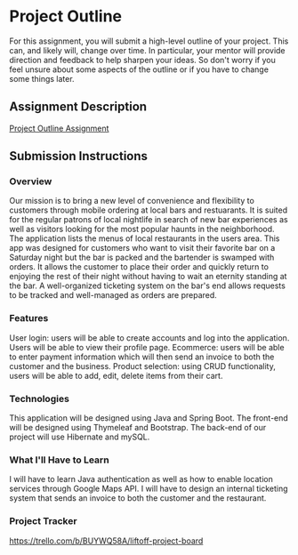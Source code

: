 # Project Outline
For this assignment, you will submit a high-level outline of your project. This can, and likely will, change over time. In particular, your mentor will provide direction and feedback to help sharpen your ideas. So don't worry if you feel unsure about some aspects of the outline or if you have to change some things later.

## Assignment Description
[Project Outline Assignment](https://education.launchcode.org/liftoff/modules/assignments/project-outline)

## Submission Instructions

### Overview
Our mission is to bring a new level of convenience and flexibility to customers through mobile ordering at local bars and restuarants. It is suited for the regular patrons of local nightlife in search of new bar experiences as well as visitors looking for the most popular haunts in the neighborhood. The application lists the menus of local restaurants in the users area. This app was designed for customers who want to visit their favorite bar on a Saturday night but the bar is packed and the bartender is swamped with orders. It allows the customer to place their order and quickly return to enjoying the rest of their night without having to wait an eternity standing at the bar. A well-organized ticketing system on the bar's end allows requests to be tracked and well-managed as orders are prepared.  

### Features
User login: users will be able to create accounts and log into the application. Users will be able to view their profile page. 
Ecommerce: users will be able to enter payment information which will then send an invoice to both the customer and the business. 
Product selection: using CRUD functionality, users will be able to add, edit, delete items from their cart. 
### Technologies
This application will be designed using Java and Spring Boot. The front-end will be designed using Thymeleaf and Bootstrap. The back-end of our project will use Hibernate and mySQL. 

### What I'll Have to Learn
I will have to learn Java authentication as well as how to enable location services through Google Maps API. I will have to design an internal ticketing system that sends an invoice to both the customer and the restaurant. 

### Project Tracker
https://trello.com/b/BUYWQ58A/liftoff-project-board
